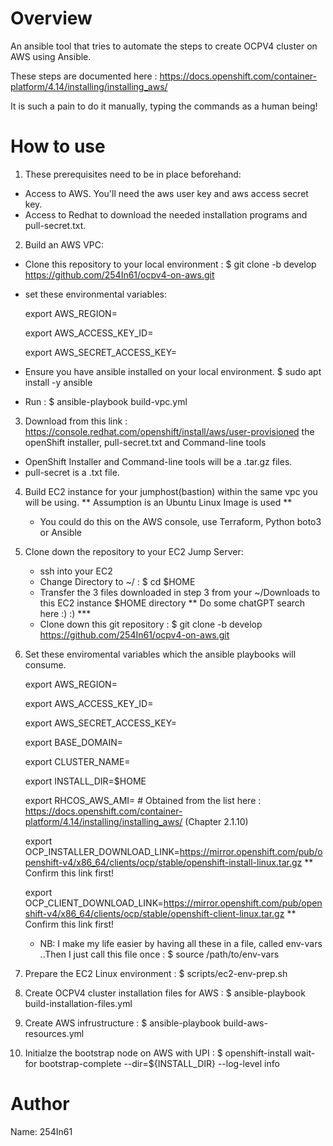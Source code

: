 Overview
========
An ansible tool that tries to automate the steps to create OCPV4 cluster on AWS using Ansible.

These steps are documented here : https://docs.openshift.com/container-platform/4.14/installing/installing_aws/

It is such a pain to do it manually, typing the commands as a human being!

How to use
==========
1. These prerequisites need to be in place beforehand:
  - Access to AWS. You'll need the aws user key and aws access secret key.
  - Access to Redhat to download the needed installation programs and pull-secret.txt.

2. Build an AWS VPC: 
  
  - Clone this repository to your local environment :  $ git clone -b develop https://github.com/254In61/ocpv4-on-aws.git

  - set these environmental variables:

    export AWS_REGION=<Your AWS Region>

    export AWS_ACCESS_KEY_ID=<Your AWS Access key ID>

    export AWS_SECRET_ACCESS_KEY=<Your AWS Secret access key>

  - Ensure you have ansible installed on your local environment. $ sudo apt install -y ansible

  - Run : $ ansible-playbook build-vpc.yml

3. Download from this link : https://console.redhat.com/openshift/install/aws/user-provisioned the openShift installer, pull-secret.txt and Command-line tools
  - OpenShift Installer and Command-line tools will be a .tar.gz files.
  - pull-secret is a .txt file.

4. Build EC2 instance for your jumphost(bastion) within the same vpc you will be using. ** Assumption is an Ubuntu Linux Image is used **
   - You could do this on the AWS console, use Terraform, Python boto3 or Ansible

5. Clone down the repository to your EC2 Jump Server:
   - ssh into your EC2 
   - Change Directory to ~/  : $ cd $HOME 
   - Transfer the 3 files downloaded in step 3 from your ~/Downloads to this EC2 instance $HOME directory ** Do some chatGPT search here :) :) ***
   - Clone down this git repository : $ git clone -b develop https://github.com/254In61/ocpv4-on-aws.git


4. Set these enviromental variables which the ansible playbooks will consume.

   export AWS_REGION=<Your AWS Region>

   export AWS_ACCESS_KEY_ID=<Your AWS Access key ID>

   export AWS_SECRET_ACCESS_KEY=<Your AWS Secret access key>

   export BASE_DOMAIN=<Your base domain>

   export CLUSTER_NAME=<Your chosen ocpv4 cluster name >

   export INSTALL_DIR=$HOME

   export RHCOS_AWS_AMI=<RHCOS AWS AMI ID>  # Obtained from the list here : https://docs.openshift.com/container-platform/4.14/installing/installing_aws/ (Chapter 2.1.10)

   export OCP_INSTALLER_DOWNLOAD_LINK=https://mirror.openshift.com/pub/openshift-v4/x86_64/clients/ocp/stable/openshift-install-linux.tar.gz  ** Confirm this link first! 

   export OCP_CLIENT_DOWNLOAD_LINK=https://mirror.openshift.com/pub/openshift-v4/x86_64/clients/ocp/stable/openshift-client-linux.tar.gz  ** Confirm this link first! 

   - NB: I make my life easier by having all these in a file, called env-vars ..Then I just call this file once : $ source /path/to/env-vars

5. Prepare the EC2 Linux environment : $ scripts/ec2-env-prep.sh

6. Create OCPV4 cluster installation files for AWS : $ ansible-playbook build-installation-files.yml

7. Create AWS infrustructure : $ ansible-playbook build-aws-resources.yml

8. Initialze the bootstrap node on AWS with UPI : $ openshift-install wait-for bootstrap-complete --dir=${INSTALL_DIR} --log-level info


Author
======
Name: 254In61